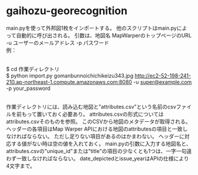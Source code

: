 # gaihozu-georecognition

main.pyを使って外邦図1枚をインポートする。
他のスクリプトはmain.pyによって自動的に呼び出される。
引数は、地図名 MapWarperのトップページのURL -u ユーザーのメールアドレス -p パスワード<br>
例：<br><br>

$ cd 作業ディレクトリ<br>
$ python import.py gomanbunnoichichikeizu343.jpg http://ec2-52-198-241-210.ap-northeast-1.compute.amazonaws.com:8080 -u super@example.com -p your_password
<br><br>

作業ディレクトリには、読み込む地図と"attributes.csv"という名前のcsvファイルを前もって置いておく必要あり。
attributes.csvの形式についてはattributes.csvそのものを参照。
このCSVから地図のメタデータが取得される。
ヘッダーの各項目はMap Warper APIにおける地図のattributesの項目と一致しなければならない。
ただし足りない項目があるのはかまわない。
ヘッダーに対応する値がない時は空の値を入れておく。
main.pyの引数に入力する地図名と、attributes.csvの"unique_id"または"title"の項目の少なくとも1つは、一字一句違わず一致しなければならない。
date_depictedとissue_yearはAPIの仕様により4文字まで。
